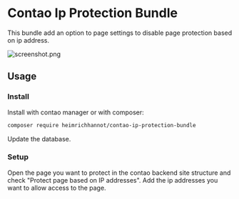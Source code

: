 # Contao Ip Protection Bundle

This bundle add an option to page settings to disable page protection based on ip address.

![screenshot.png](docs%2Fimg%2Fscreenshot.png)

## Usage

### Install

Install with contao manager or with composer: 

```bash
composer require heimrichhannot/contao-ip-protection-bundle
```

Update the database.

### Setup

Open the page you want to protect in the contao backend site structure and check "Protect page based on IP addresses".
Add the ip addresses you want to allow access to the page.